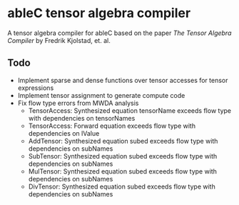 # ableC tensor algebra compiler
A tensor algebra compiler for ableC based on the paper *The Tensor Algebra Compiler* by Fredrik Kjolstad, et. al.

## Todo
* Implement sparse and dense functions over tensor accesses for tensor expressions
* Implement tensor assignment to generate compute code
* Fix flow type errors from MWDA analysis
  * TensorAccess: Synthesized equation tensorName exceeds flow type with dependencies on tensorNames
  * TensorAccess: Forward equation exceeds flow type with dependencies on lValue
  * AddTensor: Synthesized equation subed exceeds flow type with dependencies on subNames
  * SubTensor: Synthesized equation subed exceeds flow type with dependencies on subNames
  * MulTensor: Synthesized equation subed exceeds flow type with dependencies on subNames
  * DivTensor: Synthesized equation subed exceeds flow type with dependencies on subNames
